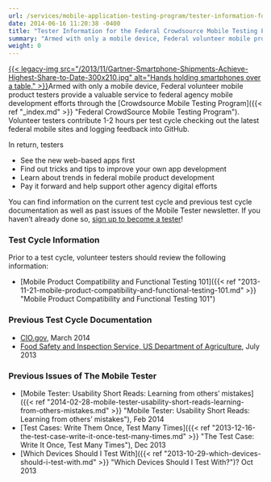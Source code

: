 ```yaml
---
url: /services/mobile-application-testing-program/tester-information-for-the-federal-crowdsource-mobile-testing-program/
date: 2014-06-16 11:20:38 -0400
title: "Tester Information for the Federal Crowdsource Mobile Testing Program"
summary: "Armed with only a mobile device, Federal volunteer mobile product testers provide a valuable service to federal agency mobile development efforts through the Crowdsource Mobile Testing Program. Volunteer testers contribute 1-2 hours per test cycle checking out the latest federal mobile sites and logging feedback into"
weight: 0
---
```


[{{< legacy-img src="/2013/11/Gartner-Smartphone-Shipments-Achieve-Highest-Share-to-Date-300x210.jpg" alt="Hands holding smartphones over a table." >}}](https://s3.amazonaws.com/digitalgov/_legacy-img/2013/11/Gartner-Smartphone-Shipments-Achieve-Highest-Share-to-Date-300x210.jpg)Armed with only a mobile device, Federal volunteer mobile product testers provide a valuable service to federal agency mobile development efforts through the [Crowdsource Mobile Testing Program]({{< ref "_index.md" >}} "Federal CrowdSource Mobile Testing Program"). Volunteer testers contribute 1-2 hours per test cycle checking out the latest federal mobile sites and logging feedback into GitHub.

In return, testers

* See the new web-based apps first
* Find out tricks and tips to improve your own app development
* Learn about trends in federal mobile product development
* Pay it forward and help support other agency digital efforts

You can find information on the current test cycle and previous test cycle documentation as well as past issues of the Mobile Tester newsletter. If you haven&#8217;t already done so, [sign up to become a tester](https://docs.google.com/a/gsa.gov/spreadsheet/viewform?formkey=dGRJTFdQdjQ5VXNHUHFMbmNzUExhNnc6MQ#gid=0)!

### Test Cycle Information

Prior to a test cycle, volunteer testers should review the following information:

* [Mobile Product Compatibility and Functional Testing 101]({{< ref "2013-11-21-mobile-product-compatibility-and-functional-testing-101.md" >}} "Mobile Product Compatibility and Functional Testing 101")

### Previous Test Cycle Documentation

* [CIO.gov](https://github.com/GSA/Crowdsource-Testing-CIO.gov), March 2014
* [Food Safety and Inspection Service, US Department of Agriculture](https://github.com/GSA/Crowdsource-Testing-USDA_FSIS), July 2013

### Previous Issues of The Mobile Tester

* [Mobile Tester: Usability Short Reads: Learning from others’ mistakes]({{< ref "2014-02-28-mobile-tester-usability-short-reads-learning-from-others-mistakes.md" >}} "Mobile Tester: Usability Short Reads: Learning from others’ mistakes"), Feb 2014
* [Test Cases: Write Them Once, Test Many Times]({{< ref "2013-12-16-the-test-case-write-it-once-test-many-times.md" >}} "The Test Case: Write It Once, Test Many Times"), Dec 2013
* [Which Devices Should I Test With]({{< ref "2013-10-29-which-devices-should-i-test-with.md" >}} "Which Devices Should I Test With?")? Oct 2013
